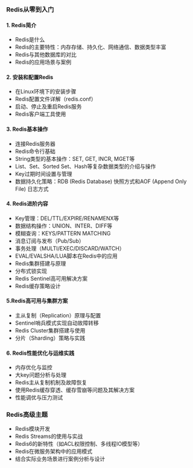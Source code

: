 ### Redis从零到入门

#### 1. Redis简介
- Redis是什么
- Redis的主要特性：内存存储、持久化、网络通信、数据类型丰富
- Redis与其他数据库的对比
- Redis的应用场景与案例

#### 2. 安装和配置Redis
- 在Linux环境下的安装步骤
- Redis配置文件详解（redis.conf）
- 启动、停止及重启Redis服务
- Redis客户端工具使用

#### 3. Redis基本操作
- 连接Redis服务器
- Redis命令行基础
- String类型的基本操作：SET, GET, INCR, MGET等
- List、Set、Sorted Set、Hash等复杂数据类型的介绍与操作
- Key过期时间设置与管理
- 数据持久化策略：RDB (Redis Database) 快照方式和AOF (Append Only File) 日志方式

#### 4. Redis进阶内容
- Key管理：DEL/TTL/EXPIRE/RENAMENX等
- 数据结构操作：UNION、INTER、DIFF等
- 模糊查询：KEYS/PATTERN MATCHING
- 消息订阅与发布（Pub/Sub）
- 事务处理（MULTI/EXEC/DISCARD/WATCH）
- EVAL/EVALSHA/LUA脚本在Redis中的应用
- Redis集群搭建与原理
- 分布式锁实现
- Redis Sentinel高可用解决方案
- Redis缓存策略设计

#### 5.Redis高可用与集群方案
- 主从复制（Replication）原理与配置
- Sentinel哨兵模式实现自动故障转移
- Redis Cluster集群搭建与使用
- 分片（Sharding）策略与实践

#### 6. Redis性能优化与运维实践
- 内存优化与监控
- 大key问题分析与处理
- Redis主从复制机制及故障恢复
- 使用Redis缓存穿透、缓存雪崩等问题及其解决方案
- 性能调优与压力测试

### Redis高级主题
- Redis模块开发
- Redis Streams的使用与实战
- Redis6的新特性（如ACL权限控制、多线程IO模型等）
- Redis在微服务架构中的应用模式
- 结合实际业务场景进行案例分析与设计